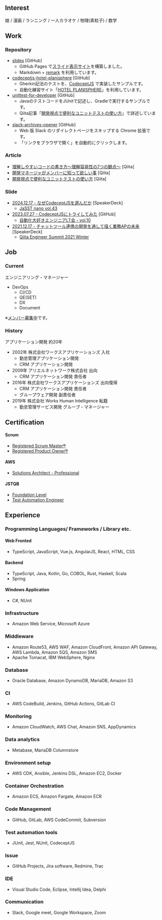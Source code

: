 ## Interest

娘 / 漫画 / ランニング / 一人カラオケ / 物理(素粒子) / 数学

## Work

### Repository

- [slides](https://github.com/goataka/slides) [GitHub]
  - GitHub Pages で[スライド表示サイト](https://goataka.github.io/slides/)を構築しました。
  - Markdown + [remark](https://github.com/gnab/remark) を利用しています。
- [codeceptjs-hotel-planisphere](https://github.com/goataka/codeceptjs-hotel-planisphere) [GitHub]
  - Gherkin記法のテストを、[CodeceptJS](https://codecept.io/) で実装したサンプルです。
  - 自動化練習サイト「[HOTEL PLANISPHERE](https://hotel.testplanisphere.dev/ja/)」を利用しています。
- [unittest-for-developer](https://github.com/goataka/unittest-for-developer) [GitHub]
  - JavaのテストコードをJUnitで記述し、Gradleで実行するサンプルです。
  - Qiita記事「[開発視点で便利なユニットテストの使い方](https://qiita.com/goataka/items/f35423265630ed68d3d2)」で詳述しています。
- [slack-archives-opener](https://github.com/goataka/slack-archives-opener) [GitHub]
  - Web 版 Slack のリダイレクトページをスキップする Chrome 拡張です。
  - 「リンクをブラウザで開く」を自動的にクリックします。

### Article

- [理解しやすいコードの書き方～理解容易性の7つの観点～](https://qiita.com/goataka/items/ae1959c29036dc4929fe) [Qiita]
- [開発マネージャがメンバーに知って欲しい事](https://qiita.com/goataka/items/247e0c086dc39d6f1102) [Qiita]
- [開発視点で便利なユニットテストの使い方](https://qiita.com/goataka/items/f35423265630ed68d3d2) [Qiita]

### Slide

- [2024.12.17 - なぜCodeceptJSを選んだか](https://speakerdeck.com/goataka/nazecodeceptjswoxuan-ndaka) [SpeakerDeck]
  - [JaSST nano vol.43](https://jasst-nano.connpass.com/event/337872/)
- [2023.07.27 - CodeceptJSにトライしてみた](https://goataka.github.io/slides/index.html?20230927-try-codeceptjs.md) [GitHub]
  - [自動化大好きエンジニアLT会 - vol.10](https://rakus.connpass.com/event/293767/)
- [2021.12.17 - チャットツール連携の開発を通して描く業務APの未来](https://speakerdeck.com/whisaiyo/qiita-summit) [SpeakerDeck]
  - [Qiita Engineer Summit 2021 Winter](https://qiita.com/official-campaigns/engineer-summit/2021-winter)

## Job

### Current

エンジニアリング・マネージャー

- DevOps
  - CI/CD
  - QE(SET)
  - DX
  - Document

※[メンバー募集中](https://job.axol.jp/pm/c/works-hi/job/list)です。

### History

アプリケーション開発 約20年

- 2002年 株式会社ワークスアプリケーションズ 入社
  - 勤怠管理アプリケーション開発
  - CRM アプリケーション開発
- 2009年 アリエルネットワーク株式会社 出向
  - CRM アプリケーション開発 責任者
- 2016年 株式会社ワークスアプリケーションズ 出向復帰
  - CRM アプリケーション開発 責任者
  - グループウェア開発 副責任者
- 2019年 株式会社 Works Human Intelligence 転籍
  - 勤怠管理サービス開発 グループ・マネージャー

## Certification

#### Scrum

- [Registered Scrum Master®](https://scruminc.jp/training/master/)
- [Registered Product Owner®](https://scruminc.jp/training/owner/)

#### AWS

- [Solutions Architect - Professional](https://aws.amazon.com/jp/certification/certified-solutions-architect-professional/)

#### JSTQB

- [Foundation Level](https://jstqb.jp/syllabus.html#syllabus_foundation)
- [Test Automation Engineer](https://jstqb.jp/syllabus.html#syllabus_advanced_specialist)

## Experience

###  Programming Languages/ Frameworks / Library etc.

#### Web Fronted

- TypeScript, JavaScript, Vue.js, AngularJS, React, HTML, CSS

#### Backend

- TypeScript, Java, Kotlin, Go, COBOL, Rust, Haskell, Scala
- Spring

#### Windows Application

- C#, NUnit

###  Infrastructure

- Amazon Web Service, Microsoft Azure

###  Middleware

- Amazon Route53, AWS WAF, Amazon CloudFront, Amazon API Gateway, AWS Lambda, Amazon SQS, Amazon SMS
- Apache Tomacat, IBM WebSphere, Nginx

###  Database

- Oracle Database, Amazon DynamoDB, MariaDB, Amazon S3

###  CI

- AWS CodeBuild, Jenkins, GitHub Actions, GitLab CI

###  Monitoring

- Amazon CloudWatch, AWS Chat, Amazon SNS, AppDynamics

###  Data analytics

- Metabase, MariaDB Columnstore

###  Environment setup

- AWS CDK, Ansible, Jenkins DSL, Amazon EC2, Docker

###  Container Orchestration

- Amazon ECS, Amazon Fargate, Amazon ECR

###  Code Management

- GitHub, GitLab, AWS CodeCommit, Subversion

###  Test automation tools

- JUnit, Jest, NUnit, CodeceptJS

###  Issue

- GitHub Projects, Jira software, Redmine, Trac

###  IDE

- Visual Studio Code, Eclipse, Intellij Idea, Delphi

###  Communication

- Slack, Google meet, Google Workspace, Zoom
